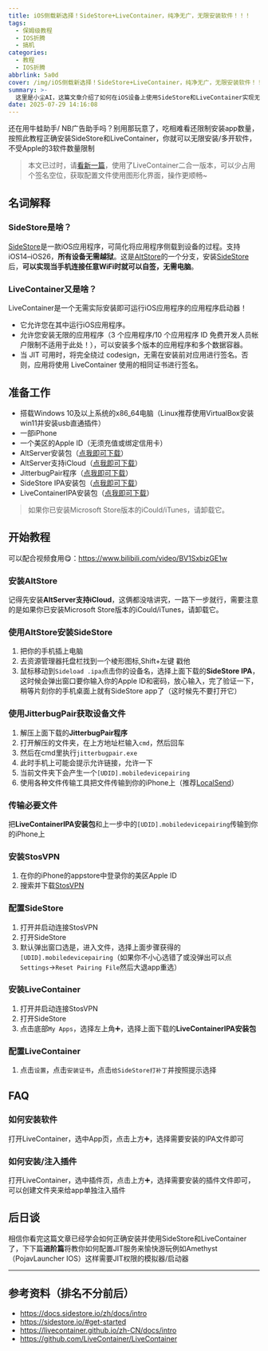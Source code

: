 ```yaml
---
title: iOS侧载新选择！SideStore+LiveContainer，纯净无广，无限安装软件！！！
tags:
  - 保姆级教程
  - IOS折腾
  - 搞机
categories:
  - 教程
  - IOS折腾
abbrlink: 5a0d
cover: /img/iOS侧载新选择！SideStore+LiveContainer，纯净无广，无限安装软件！！！/logo.png
summary: >-
  这里是小尘AI，这篇文章介绍了如何在iOS设备上使用SideStore和LiveContainer实现无限安装和多开应用的方法，摆脱Apple对开发账号的3个应用限制。文章详细解释了SideStore作为AltStore分支的功能，以及LiveContainer作为应用启动器的优势，包括无需实际安装应用、支持多版本和多数据容器等特性。教程部分提供了从准备工作到具体安装配置的完整步骤，包括AltStore安装、SideStore部署、JitterbugPair设备文件获取、StosVPN配置等关键环节。最后还提供了常见问题解答和进阶教程预告，帮助用户更好地利用这套工具实现iOS应用的自由安装和管理。
date: 2025-07-29 14:16:08
---
```


还在用牛蛙助手/ NB广告助手吗？别用那玩意了，吃相难看还限制安装app数量，按照此教程正确安装SideStore和LiveContainer，你就可以无限安装/多开软件，不受Apple的3软件数量限制

> 本文已过时，请[看新一篇](/posts/801b/)，使用了LiveContainer二合一版本，可以少占用个签名空位，获取配置文件使用图形化界面，操作更顺畅~

## 名词解释

### SideStore是啥？

[SideStore](https://sidestore.io/)是一款iOS应用程序，可简化将应用程序侧载到设备的过程。支持iOS14–iOS26，**所有设备无需越狱**。这是[AltStore](https://altstore.io/)的一个分支，安装[SideStore](https://sidestore.io/)后，**可以实现当手机连接任意WiFi时就可以自签，无需电脑**。

### LiveContainer又是啥？

LiveContainer是一个无需实际安装即可运行iOS应用程序的应用程序启动器！
- 它允许您在其中运行iOS应用程序。
- 允许您安装无限的应用程序（3 个应用程序/10 个应用程序 ID 免费开发人员帐户限制不适用于此处！），可以安装多个版本的应用程序和多个数据容器。
- 当 JIT 可用时，将完全绕过 codesign，无需在安装前对应用进行签名。否则，应用将使用 LiveContainer 使用的相同证书进行签名。


## 准备工作

- 搭载Windows 10及以上系统的x86_64电脑（Linux推荐使用VirtualBox安装win11并安装usb直通插件）
- 一部iPhone
- 一个美区的Apple ID（无须充值或绑定信用卡）
- AltServer安装包（[点我即可下载](https://cdn.altstore.io/file/altstore/altinstaller.zip)）
- AltServer支持iCloud（[点我即可下载](https://updates.cdn-apple.com/2020/windows/001-39935-20200911-1A70AA56-F448-11EA-8CC0-99D41950005E/iCloudSetup.exe)）
- JitterbugPair程序（[点我即可下载](https://github.com/osy/Jitterbug/releases/download/v1.3.1/jitterbugpair-win64.zip)）
- SideStore IPA安装包（[点我即可下载](https://github.com/sidestore/sidestore/releases/latest/download/sidestore.ipa)）
- LiveContainerIPA安装包（[点我即可下载](https://github.com/LiveContainer/LiveContainer/releases/latest/download/LiveContainer.ipa)）
> 如果你已安装Microsoft Store版本的iCould/iTunes，请卸载它。

## 开始教程

可以配合视频食用😋：https://www.bilibili.com/video/BV1SxbizGE1w

### 安装AltStore

记得先安装**AltServer支持iCloud**，这俩都没啥讲究，一路下一步就行，需要注意的是如果你已安装Microsoft Store版本的iCould/iTunes，请卸载它。

### 使用AltStore安装SideStore

1. 把你的手机插上电脑
2. 去资源管理器托盘栏找到一个棱形图标,Shift+左键 戳他
3. 鼠标移动到``Sideload .ipa``点击你的设备名，选择上面下载的**SideStore IPA**，这时候会弹出窗口要你输入你的Apple ID和密码，放心输入，完了验证一下，稍等片刻你的手机桌面上就有SideStore app了（这时候先不要打开它）

### 使用JitterbugPair获取设备文件
1. 解压上面下载的**JitterbugPair程序**
2. 打开解压的文件夹，在上方地址栏输入``cmd``，然后回车
3. 然后在cmd里执行``jitterbugpair.exe``
4. 此时手机上可能会提示允许链接，允许一下
5. 当前文件夹下会产生一个``[UDID].mobiledevicepairing``
6. 使用各种文件传输工具把文件传输到你的iPhone上（推荐[LocalSend](https://localsend.org/zh-CN/download)）

### 传输必要文件

把**LiveContainerIPA安装包**和上一步中的``[UDID].mobiledevicepairing``传输到你的iPhone上

### 安装StosVPN
1. 在你的iPhone的appstore中登录你的美区Apple ID
2. 搜索并下载[StosVPN](https://apps.apple.com/us/app/stosvpn/id6744003051)

### 配置SideStore
1. 打开并启动连接StosVPN
2. 打开SideStore
3. 默认弹出窗口选是，进入文件，选择上面步骤获得的``[UDID].mobiledevicepairing``（如果你不小心选错了或没弹出可以点``Settings``->``Reset Pairing File``然后大退app重选）

### 安装LiveContainer
1. 打开并启动连接StosVPN
2. 打开SideStore
3. 点击底部``My Apps``，选择左上角➕，选择上面下载的**LiveContainerIPA安装包**

### 配置LiveContainer
1. 点击``设置``，点击``安装证书``，点击``给SideStore打补丁``并按照提示选择

## FAQ

### 如何安装软件

打开LiveContainer，选中App页，点击上方➕，选择需要安装的IPA文件即可

### 如何安装/注入插件

打开LiveContainer，选中插件页，点击上方➕，选择需要安装的插件文件即可，可以创建文件夹来给app单独注入插件

## 后日谈

相信你看完这篇文章已经学会如何正确安装并使用SideStore和LiveContainer了，下下篇**进阶篇**将教你如何配置JIT服务来愉快游玩例如Amethyst（PojavLauncher IOS）这样需要JIT权限的模拟器/启动器










---
## 参考资料（排名不分前后）
- https://docs.sidestore.io/zh/docs/intro
- https://sidestore.io/#get-started
- https://livecontainer.github.io/zh-CN/docs/intro
- https://github.com/LiveContainer/LiveContainer